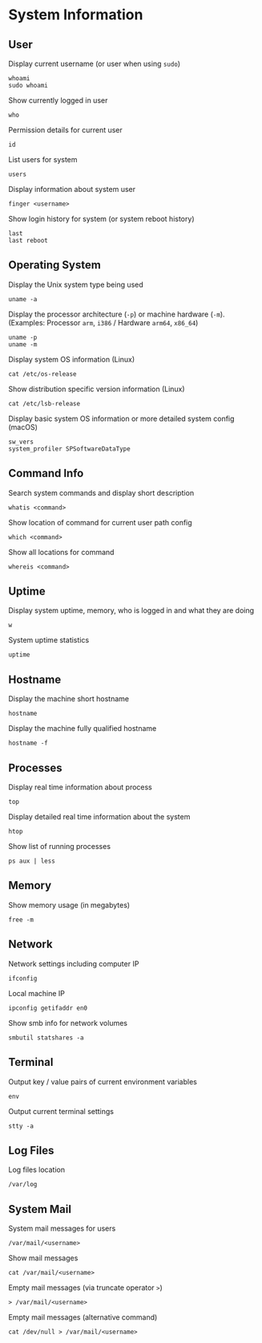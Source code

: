 # System Information

## User

Display current username (or user when using `sudo`)

    whoami
    sudo whoami

Show currently logged in user

    who

Permission details for current user

    id

List users for system

    users

Display information about system user

    finger <username>

Show login history for system (or system reboot history)

    last
    last reboot

## Operating System

Display the Unix system type being used

    uname -a

Display the processor architecture (`-p`) or machine hardware (`-m`).
(Examples: Processor `arm`, `i386` / Hardware `arm64`, `x86_64`)

    uname -p
    uname -m

Display system OS information (Linux)

    cat /etc/os-release

Show distribution specific version information (Linux)

    cat /etc/lsb-release

Display basic system OS information or more detailed system config (macOS)

    sw_vers
    system_profiler SPSoftwareDataType

## Command Info

Search system commands and display short description

    whatis <command>

Show location of command for current user path config

    which <command>

Show all locations for command

    whereis <command>

## Uptime

Display system uptime, memory, who is logged in and what they are doing

    w

System uptime statistics

    uptime

## Hostname

Display the machine short hostname

    hostname

Display the machine fully qualified hostname

    hostname -f

## Processes

Display real time information about process

    top

Display detailed real time information about the system

    htop

Show list of running processes

    ps aux | less

## Memory

Show memory usage (in megabytes)

    free -m

## Network

Network settings including computer IP

    ifconfig

Local machine IP

    ipconfig getifaddr en0

Show smb info for network volumes

    smbutil statshares -a

## Terminal

Output key / value pairs of current environment variables

    env

Output current terminal settings

    stty -a

## Log Files

Log files location

    /var/log

## System Mail

System mail messages for users

    /var/mail/<username>

Show mail messages

    cat /var/mail/<username>

Empty mail messages (via truncate operator `>`)

    > /var/mail/<username>

Empty mail messages (alternative command)

    cat /dev/null > /var/mail/<username>
